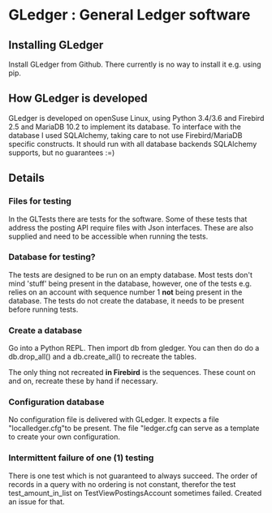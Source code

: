 # GLedger : General Ledger software #

## Installing GLedger ##

Install GLedger from Github. There currently is no way to install it e.g. using pip.

## How GLedger is developed ##

GLedger is developed on openSuse Linux, using Python 3.4/3.6 and Firebird 2.5 and MariaDB 10.2 to implement its database. To interface with the database I used SQLAlchemy, taking care to not use Firebird/MariaDB specific constructs. It should run with all database backends SQLAlchemy supports, but no guarantees :=)

## Details ##

### Files for testing ###

In the GLTests there are tests for the software. Some of these tests that address the posting API require files with Json interfaces. These are also supplied and need to be accessible when running the tests.

### Database for testing? ###

The tests are designed to be run on an empty database. Most tests don't mind 'stuff' being present in the database, however, one of the tests e.g. relies on an account with sequence number 1 **not** being present in the database. The tests do not create the database, it needs to be present before running tests.

### Create a database ####

Go into a Python REPL. Then import db from gledger. You can then do do a db.drop_all() and a db.create_all() to recreate the tables.

The only thing not recreated **in Firebird** is the sequences. These count on and on, recreate these by hand if necessary.

### Configuration database

No configuration file is delivered with GLedger. It expects a file "localledger.cfg"to be present. The file "ledger.cfg can serve as a template to create your own configuration.

### Intermittent failure of one (1) testing

There is one test which is not guaranteed to always succeed. The order of records in a query with no ordering is not constant, therefor the test test_amount_in_list on TestViewPostingsAccount sometimes failed. Created an issue for that.
